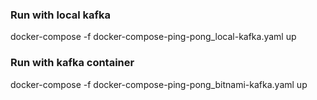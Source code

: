 
### Run with local kafka
docker-compose -f docker-compose-ping-pong_local-kafka.yaml  up

### Run with kafka container
docker-compose -f docker-compose-ping-pong_bitnami-kafka.yaml up